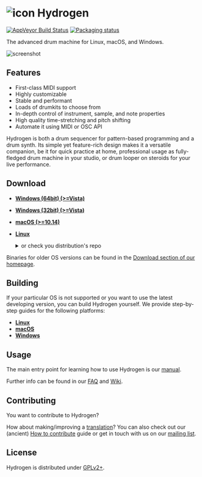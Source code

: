 # ![icon](http://hydrogen-music.org/images/favicon.png) Hydrogen
[![AppVeyor Build Status](https://ci.appveyor.com/api/projects/status/32r7s2skrgm9ubva?svg=true)](https://ci.appveyor.com/api/projects/status/32r7s2skrgm9ubva?svg=true)
[![Packaging status](https://repology.org/badge/tiny-repos/hydrogen-drum-machine.svg)](https://repology.org/project/hydrogen-drum-machine/versions)

The advanced drum machine for Linux, macOS, and Windows.

![screenshot](http://hydrogen-music.org/images/screenshots/main-window.png)

## Features
* First-class MIDI support
* Highly customizable
* Stable and performant
* Loads of drumkits to choose from
* In-depth control of instrument, sample, and note properties
* High quality time-stretching and pitch shifting
* Automate it using MIDI or OSC API

Hydrogen is both a drum sequencer for pattern-based programming and a drum synth. Its simple yet feature-rich design makes it a versatile companion, be it for quick practice at home, professional usage as fully-fledged drum machine in your studio, or drum looper on steroids for your live performance.

## Download

* **[Windows (64bit) (>=Vista)](https://github.com/hydrogen-music/hydrogen/releases/download/1.2.3/Hydrogen-1.2.3-win64.exe)**
* **[Windows (32bit) (>=Vista)](https://github.com/hydrogen-music/hydrogen/releases/download/1.2.3/Hydrogen-1.2.3-win32.exe)**
* **[macOS (>=10.14)](https://github.com/hydrogen-music/hydrogen/releases/download/1.2.3/Hydrogen-1.2.3.dmg)**
* **[Linux](https://github.com/hydrogen-music/hydrogen/releases/download/1.2.3/Hydrogen-1.2.3-x86_64.AppImage)** <details>
   <summary>or check you distribution's repo</summary>
  
   [![Packaging status](https://repology.org/badge/vertical-allrepos/hydrogen-drum-machine.svg?header=Hydrogen)](https://repology.org/project/hydrogen-drum-machine/versions)

 </details>

Binaries for older OS versions can be found in the [Download section of our homepage](http://hydrogen-music.org/downloads/).

## Building

If your particular OS is not supported or you want to use the latest developing version, you can build Hydrogen yourself. We provide step-by-step guides for the following platforms:

* **[Linux](https://github.com/hydrogen-music/hydrogen/blob/master/INSTALL.md)**
* **[macOS](https://github.com/hydrogen-music/hydrogen/wiki/Building-Hydrogen-from-Source-(macOS))**
* **[Windows](https://github.com/hydrogen-music/hydrogen/wiki/Building-Hydrogen-from-source-(Windows))**

## Usage

The main entry point for learning how to use Hydrogen is our [manual](http://hydrogen-music.org/documentation/manual/manual_en.html).

Further info can be found in our [FAQ](http://hydrogen-music.org/faq/) and [Wiki](https://github.com/hydrogen-music/hydrogen/wiki).

## Contributing

You want to contribute to Hydrogen?

How about making/improving a [translation](data/i18n)? You can also
check out our (ancient) [How to
contribute](http://hydrogen-music.org/contribution/) guide or get in
touch with us on our [mailing
list](http://lists.sourceforge.net/mailman/listinfo/hydrogen-devel).

## License

Hydrogen is distributed under [GPLv2+](./COPYING).
